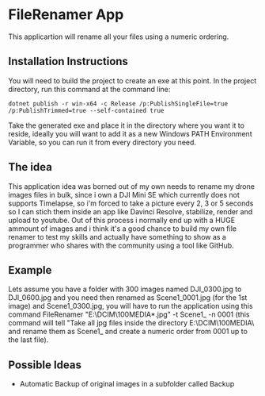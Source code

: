 # FileRenamer App
This applicartion will rename all your files using a numeric ordering.

## Installation Instructions
You will need to build the project to create an exe at this point. In the project directory, run this command at the command line:

    dotnet publish -r win-x64 -c Release /p:PublishSingleFile=true /p:PublishTrimmed=true --self-contained true
    
Take the generated exe and place it in the directory where you want it to reside, ideally you will want to add it as a new Windows PATH Environment Variable, so you can run it from every directory you need.

## The idea
This application idea was borned out of my own needs to rename my drone images files in bulk, since i own a DJI Mini SE which currently does not supports Timelapse, so i'm forced to take a picture every 2, 3 or 5 seconds so I can stich them inside an app like Davinci Resolve, stabilize, render and upload to youtube. Out of this process i normally end up with a HUGE ammount of images and i think it's a good chance to build my own file renamer to test my skills and actually have something to show as a programmer who shares with the community using a tool like GitHub.

## Example
Lets assume you have a folder with 300 images named DJI_0300.jpg to DJI_0600.jpg and you need then renamed as Scene1_0001.jpg (for the 1st image) and Scene1_0300.jpg, you will have to run the application using this command FileRenamer "E:\DCIM\100MEDIA\*.jpg" -t Scene1_ -n 0001 (this command will tell "Take all jpg files inside the directory E:\DCIM\100MEDIA\ and rename them as Scene1_ and create a numeric order from 0001 up to the last file).

## Possible Ideas
 * Automatic Backup of original images in a subfolder called Backup
